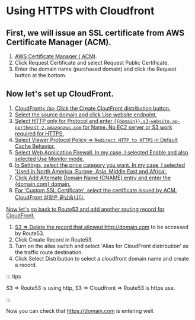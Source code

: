 # Using HTTPS with Cloudfront

## First, we will issue an SSL certificate from AWS Certificate Manager (ACM).

1. <a href="https://ap-northeast-2.console.aws.amazon.com/acm/home?region=ap-northeast-2#/welcome" target="_blank" > AWS Certificate Manager ( ACM)</a>.
2. Click Request Certificate and select Request Public Certificate.
3. Enter the domain name (purchased domain) and click the Request button at the bottom.

## Now let's set up CloudFront.

1. <a href="https://us-east-1.console.aws.amazon.com/cloudfront/v3/home?region=ap-northeast-2#/welcome" target="_blank">CloudFront< /a> Click the Create CloutFront distribution button.
2. Select the source domain and click Use website endpoint.
3. Select HTTP only for Protocol and enter `{{domain}}.s3-website.ap-northeast-2.amazonaws.com` for Name. No EC2 server or S3 work required for HTTPS.
4. Select Viewer Protocol Policy => `Redirect HTTP to HTTPS` in Default Cache Behavior.
5. Select Web Application Firewall. In my case, I selected Enable and also selected Use Monitor mode.
6. In Settings, select the price category you want. In my case, I selected 'Used in North America, Europe, Asia, Middle East and Africa'.
7. Click Add Alternate Domain Name (CNAME) entry and enter the {domain.com} domain.
8. For 'Custom SSL Certificate', select the certificate issued by ACM.
   CloudFront 설정은 끝났습니다.

Now let's go back to Route53 and add another routing record for CloudFront.

1. S3 => Delete the record that allowed http://domain.com to be accessed by Route53.
2. Click Create Record in Route53.
3. Turn on the alias switch and select 'Alias ​​for CloudFront distribution' as the traffic route destination.
4. Click Select Distribution to select a cloudfront domain name and create a record.

::: tips

S3 => Route53 is using http,
S3 => Cloudfront => Route53 is https use.

:::

Now you can check that https://domain.com is entering well.
